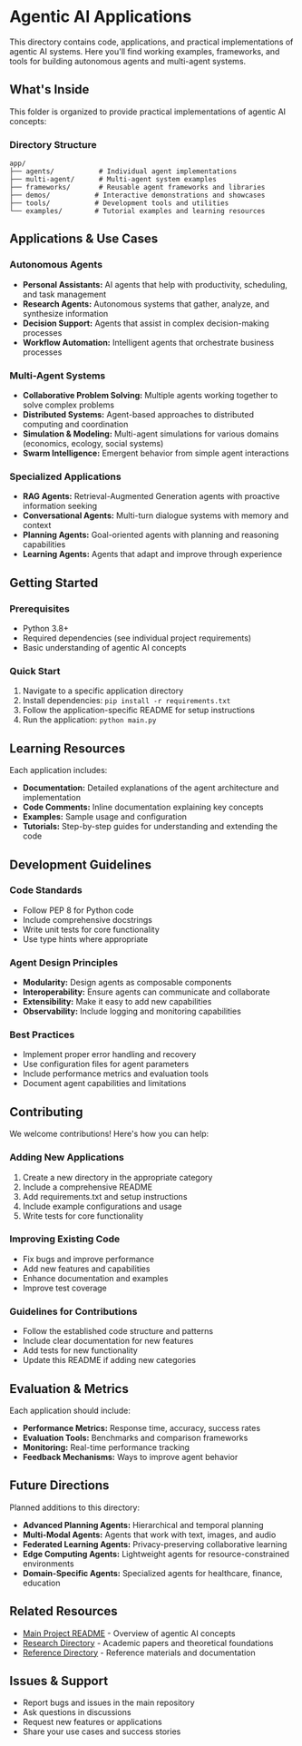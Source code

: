 # Agentic AI Applications

This directory contains code, applications, and practical implementations of agentic AI systems. Here you'll find working examples, frameworks, and tools for building autonomous agents and multi-agent systems.

## What's Inside

This folder is organized to provide practical implementations of agentic AI concepts:

### Directory Structure

```
app/
├── agents/           # Individual agent implementations
├── multi-agent/      # Multi-agent system examples
├── frameworks/       # Reusable agent frameworks and libraries
├── demos/           # Interactive demonstrations and showcases
├── tools/           # Development tools and utilities
└── examples/        # Tutorial examples and learning resources
```

## Applications & Use Cases

### Autonomous Agents
- **Personal Assistants:** AI agents that help with productivity, scheduling, and task management
- **Research Agents:** Autonomous systems that gather, analyze, and synthesize information
- **Decision Support:** Agents that assist in complex decision-making processes
- **Workflow Automation:** Intelligent agents that orchestrate business processes

### Multi-Agent Systems
- **Collaborative Problem Solving:** Multiple agents working together to solve complex problems
- **Distributed Systems:** Agent-based approaches to distributed computing and coordination
- **Simulation & Modeling:** Multi-agent simulations for various domains (economics, ecology, social systems)
- **Swarm Intelligence:** Emergent behavior from simple agent interactions

### Specialized Applications
- **RAG Agents:** Retrieval-Augmented Generation agents with proactive information seeking
- **Conversational Agents:** Multi-turn dialogue systems with memory and context
- **Planning Agents:** Goal-oriented agents with planning and reasoning capabilities
- **Learning Agents:** Agents that adapt and improve through experience

## Getting Started

### Prerequisites
- Python 3.8+
- Required dependencies (see individual project requirements)
- Basic understanding of agentic AI concepts

### Quick Start
1. Navigate to a specific application directory
2. Install dependencies: `pip install -r requirements.txt`
3. Follow the application-specific README for setup instructions
4. Run the application: `python main.py`

## Learning Resources

Each application includes:
- **Documentation:** Detailed explanations of the agent architecture and implementation
- **Code Comments:** Inline documentation explaining key concepts
- **Examples:** Sample usage and configuration
- **Tutorials:** Step-by-step guides for understanding and extending the code

## Development Guidelines

### Code Standards
- Follow PEP 8 for Python code
- Include comprehensive docstrings
- Write unit tests for core functionality
- Use type hints where appropriate

### Agent Design Principles
- **Modularity:** Design agents as composable components
- **Interoperability:** Ensure agents can communicate and collaborate
- **Extensibility:** Make it easy to add new capabilities
- **Observability:** Include logging and monitoring capabilities

### Best Practices
- Implement proper error handling and recovery
- Use configuration files for agent parameters
- Include performance metrics and evaluation tools
- Document agent capabilities and limitations

## Contributing

We welcome contributions! Here's how you can help:

### Adding New Applications
1. Create a new directory in the appropriate category
2. Include a comprehensive README
3. Add requirements.txt and setup instructions
4. Include example configurations and usage
5. Write tests for core functionality

### Improving Existing Code
- Fix bugs and improve performance
- Add new features and capabilities
- Enhance documentation and examples
- Improve test coverage

### Guidelines for Contributions
- Follow the established code structure and patterns
- Include clear documentation for new features
- Add tests for new functionality
- Update this README if adding new categories

## Evaluation & Metrics

Each application should include:
- **Performance Metrics:** Response time, accuracy, success rates
- **Evaluation Tools:** Benchmarks and comparison frameworks
- **Monitoring:** Real-time performance tracking
- **Feedback Mechanisms:** Ways to improve agent behavior

## Future Directions

Planned additions to this directory:
- **Advanced Planning Agents:** Hierarchical and temporal planning
- **Multi-Modal Agents:** Agents that work with text, images, and audio
- **Federated Learning Agents:** Privacy-preserving collaborative learning
- **Edge Computing Agents:** Lightweight agents for resource-constrained environments
- **Domain-Specific Agents:** Specialized agents for healthcare, finance, education

## Related Resources

- [Main Project README](../README.md) - Overview of agentic AI concepts
- [Research Directory](../research/) - Academic papers and theoretical foundations
- [Reference Directory](../reference/) - Reference materials and documentation

## Issues & Support

- Report bugs and issues in the main repository
- Ask questions in discussions
- Request new features or applications
- Share your use cases and success stories